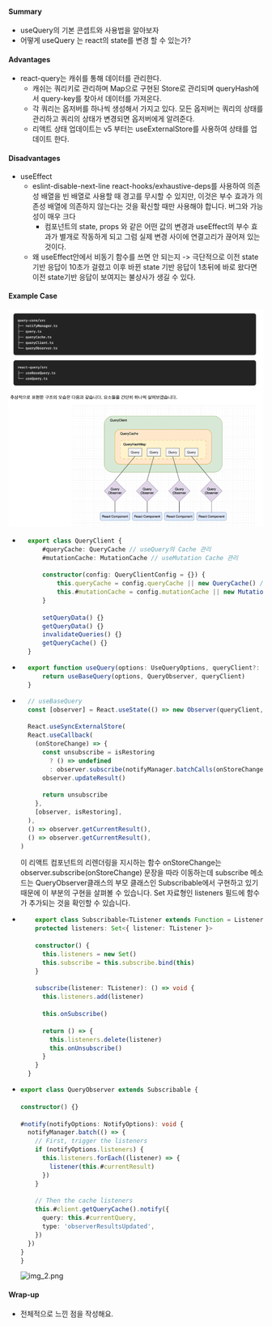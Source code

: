 #### Summary
- useQuery의 기본 콘셉트와 사용법을 알아보자
- 어떻게 useQuery 는 react의 state를 변경 할 수 있는가?

#### Advantages
- react-query는 캐쉬를 통해 데이터를 관리한다.
  - 캐쉬는 쿼리키로 관리하며 Map으로 구현된 Store로 관리되며 queryHash에서 query-key를 찾아서 데이터를 가져온다.
  - 각 쿼리는 옵저버를 하나씩 생성해서 가지고 있다. 모든 옵저버는 쿼리의 상태를 관리하고 쿼리의 상태가 변경되면 옵저버에게 알려준다.
  - 리액트 상태 업데이트는 v5 부터는 useExternalStore를 사용하여 상태를 업데이트 한다.

#### Disadvantages
- useEffect
  - eslint-disable-next-line react-hooks/exhaustive-deps를 사용하여 의존성 배열을 빈 배열로 사용할 때 경고를 무시할 수 있지만, 이것은 부수 효과가 의존성 배열에 의존하지 않는다는 것을 확신할 때만 사용해야 합니다. 버그와 가능성이 매우 크다
    - 컴포넌트의 state, props 와 같은 어떤 값의 변경과 useEffect의 부수 효과가 별개로 작동하게 되고 그럼 실제 변경 사이에 연결고리가 끊어져 있는 것이다.
  - 왜 useEffect안에서 비동기 함수를 쓰면 안 되는지 -> 극단적으로 이전 state기반 응답이 10초가 걸렸고 이후 바뀐 state 기반 응답이 1초뒤에 바로 왔다면 이전 state기반 응답이 보여지는 불상사가 생길 수 있다.
#### Example Case
![img.png](img.png)
![img_1.png](img_1.png)
- ```typescript
    export class QueryClient {
        #queryCache: QueryCache // useQuery의 Cache 관리
        #mutationCache: MutationCache // useMutation Cache 관리

        constructor(config: QueryClientConfig = {}) {
            this.queryCache = config.queryCache || new QueryCache() // 객체내에서 Map으로 관리 new Map<string, Query> === QueryStore
            this.#mutationCache = config.mutationCache || new MutationCache()
        }

        setQueryData() {}
        getQueryData() {}
        invalidateQueries() {}
        getQueryCache() {}
    }
  ```
- ```typescript
    export function useQuery(options: UseQueryOptions, queryClient?: QueryClient) {
        return useBaseQuery(options, QueryObserver, queryClient)
    }
  ```
- ```typescript
    // useBaseQuery 
    const [observer] = React.useState(() => new Observer(queryClient, defaultedOptions))
  
    React.useSyncExternalStore(
    React.useCallback(
      (onStoreChange) => {
        const unsubscribe = isRestoring
          ? () => undefined
          : observer.subscribe(notifyManager.batchCalls(onStoreChange))
        observer.updateResult()

        return unsubscribe
      },
      [observer, isRestoring],
    ),
    () => observer.getCurrentResult(),
    () => observer.getCurrentResult(),
  )
  ```
  이 리액트 컴포넌트의 리렌더링을 지시하는 함수 onStoreChange는 observer.subscribe(onStoreChange) 문장을 따라 이동하는데 subscribe 메소드는 QueryObserver클래스의 부모 클래스인 Subscribable에서 구현하고 있기 때문에 이 부분의 구현을 살펴볼 수 있습니다. Set 자료형인 listeners 필드에 함수가 추가되는 것을 확인할 수 있습니다.
- ```typescript
      export class Subscribable<TListener extends Function = Listener> {
      protected listeners: Set<{ listener: TListener }>

      constructor() {
        this.listeners = new Set()
        this.subscribe = this.subscribe.bind(this)
      }

      subscribe(listener: TListener): () => void {
        this.listeners.add(listener)

        this.onSubscribe()

        return () => {
          this.listeners.delete(listener)
          this.onUnsubscribe()
        }
      }
    }
  ```
- ```typescript
  export class QueryObserver extends Subscribable {

  constructor() {}

  #notify(notifyOptions: NotifyOptions): void {
    notifyManager.batch(() => {
      // First, trigger the listeners
      if (notifyOptions.listeners) {
        this.listeners.forEach((listener) => {
          listener(this.#currentResult)
        })
      }

      // Then the cache listeners
      this.#client.getQueryCache().notify({
        query: this.#currentQuery,
        type: 'observerResultsUpdated',
      })
    })
  }
  }
  ```
  ![img_2.png](img_2.png)
#### Wrap-up
- 전체적으로 느낀 점을 작성해요.
